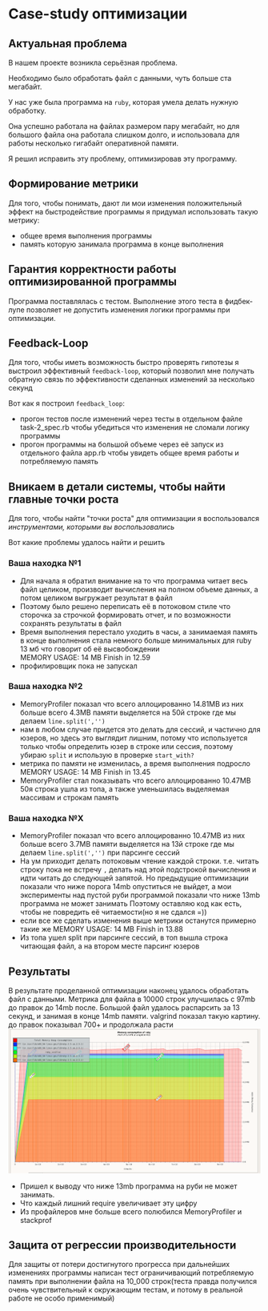# Case-study оптимизации

## Актуальная проблема
В нашем проекте возникла серьёзная проблема.

Необходимо было обработать файл с данными, чуть больше ста мегабайт.

У нас уже была программа на `ruby`, которая умела делать нужную обработку.

Она успешно работала на файлах размером пару мегабайт, но для большого файла она работала слишком долго, и использовала для работы несколько гигабайт оперативной памяти.

Я решил исправить эту проблему, оптимизировав эту программу.

## Формирование метрики
Для того, чтобы понимать, дают ли мои изменения положительный эффект на быстродействие программы я придумал использовать такую метрику:
* общее время выполнения программы
* память которую занимала программа в конце выполнения 


## Гарантия корректности работы оптимизированной программы
Программа поставлялась с тестом. Выполнение этого теста в фидбек-лупе позволяет не допустить изменения логики программы при оптимизации.

## Feedback-Loop
Для того, чтобы иметь возможность быстро проверять гипотезы я выстроил эффективный `feedback-loop`, который позволил мне получать обратную связь по эффективности сделанных изменений за несколько секунд

Вот как я построил `feedback_loop`: 
- прогон тестов после изменений через тесты в отдельном файле task-2_spec.rb чтобы убедиться что изменения не сломали логику программы
- прогон программы на большой объеме через её запуск из отдельного файла app.rb чтобы увидеть общее время работы и потребляемую память

## Вникаем в детали системы, чтобы найти главные точки роста
Для того, чтобы найти "точки роста" для оптимизации я воспользовался *инструментами, которыми вы воспользовались*

Вот какие проблемы удалось найти и решить

### Ваша находка №1
- Для начала я обратил внимание на то что программа читает весь файл целиком, производит вычисления на полном объеме данных, а потом целиком выгружает результат в файл 
- Поэтому было решено переписать её в потоковом стиле что сторочка за строчкой формировать отчет, и по возможности сохранять результаты в файл 
- Время выполнения перестало уходить в часы, а занимаемая память в конце выполнения стала немного больше минимальных для ruby 13 мб  что говорит об её высвобождении  
  MEMORY USAGE: 14 MB
  Finish in 12.59
- профилировщик пока не запускал

### Ваша находка №2
- MemoryProfiler показал что всего аллоцированно 14.81MB из них больше всего 4.3MB памяти выделяется  на 50й строке где мы делаем `line.split(','')` 
- нам в любом случае придется это делать для сессий, и частично для юзеров, но здесь это выглядит лишним, потому что используется только чтобы определить юзер в строке или сессия, поэтому убираю `split`  и использую в проверке `start_with?`
- метрика по памяти не изменилась, а время выполнения подросло 
  MEMORY USAGE: 14 MB
  Finish in 13.45
- MemoryProfiler стал показывать что всего аллоцированно 10.47MB  50я строка ушла из топа, а также уменьшилась выделяемая массивам и строкам память

### Ваша находка №X
- MemoryProfiler показал что всего аллоцированно 10.47MB из них больше всего 3.7MB памяти выделяется  на 13й строке где мы делаем `line.split(','')` при парсинге сессий
- На ум приходит делать потоковым чтение каждой строки. т.е. читать строку пока не встречу `,` делать над этой подстрокой вычисления и идти читать до следующей запятой.
  Но предыдущие оптимизации показали что ниже порога 14mb опуститься не выйдет, а мои эксперименты над пустой руби программой показали что ниже 13mb программа не может занимать
  Поэтому оставляю код как есть, чтобы не повредить её читаемости(но я не сдался =))
- если все же сделать изменения выше метрики останутся примерно такие же
  MEMORY USAGE: 14 MB
  Finish in 13.88
- Из топа ушел split при парсинге сессий, в топ вышла строка читающая файл, а на втором месте парсинг юзеров

## Результаты
В результате проделанной оптимизации наконец удалось обработать файл с данными.
Метрика для файла в 10000 строк улучшилась с 97mb до правок до 14mb после.
Большой файл удалось распарсить за 13 секунд, и занимая в конце 14mb памяти.
valgrind  показал такую картину. до правок показывал 700+ и продолжала расти
![img.png](img.png)

* Пришел к выводу что ниже 13mb программа на руби не может занимать.
* Что каждый лишний require увеличивает эту цифру 
* Из профайлеров мне больше всего полюбился MemoryProfiler и stackprof

## Защита от регрессии производительности
Для защиты от потери достигнутого прогресса при дальнейших изменениях программы написан тест ограничивающий потребляемую память при выполнении файла на 10_000 строк(теста правда получился очень чувствительный к окружающим тестам, и потому в реальной работе не особо применимый)
